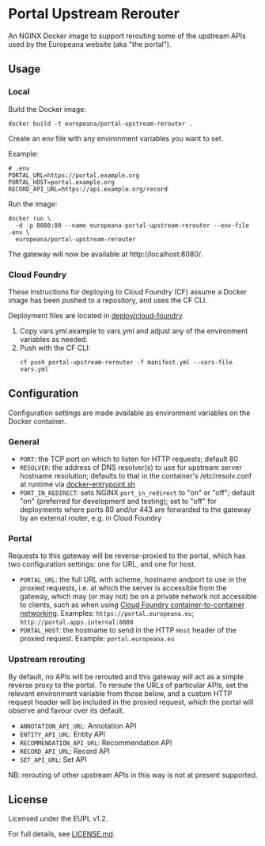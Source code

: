 # Portal Upstream Rerouter

An NGINX Docker image to support rerouting some of the upstream APIs used by the
Europeana website (aka "the portal").


## Usage

### Local

Build the Docker image:
```
docker build -t europeana/portal-upstream-rerouter .
```

Create an env file with any environment variables you want to set.

Example:

```.env
# .env
PORTAL_URL=https://portal.example.org
PORTAL_HOST=portal.example.org
RECORD_API_URL=https://api.example.org/record
```

Run the image:
```
docker run \
  -d -p 8080:80 --name europeana-portal-upstream-rerouter --env-file .env \
  europeana/portal-upstream-rerouter
```

The gateway will now be available at http://localhost:8080/.

### Cloud Foundry

These instructions for deploying to Cloud Foundry (CF) assume a  Docker image
has been pushed to a repository, and uses the CF CLI.

Deployment files are located in [deploy/cloud-foundry](./deploy/cloud-foundry).

1. Copy vars.yml.example to vars.yml and adjust any of
  the environment variables as needed.
2. Push with the CF CLI:
    ```
    cf push portal-upstream-rerouter -f manifest.yml --vars-file vars.yml
    ```

## Configuration

Configuration settings are made available as environment variables on the Docker
container.

### General
* `PORT`: the TCP port on which to listen for HTTP requests; default 80
* `RESOLVER`: the address of DNS resolver(s) to use for upstream server hostname
  resolution; defaults to that in the container's /etc/resolv.conf at runtime
  via [docker-entrypoint.sh](./src/docker-entrypoint.sh)
* `PORT_IN_REDIRECT`: sets NGINX `port_in_redirect` to "on" or "off"; default
  "on" (preferred for development and testing); set to "off" for deployments
  where ports 80 and/or 443 are forwarded to the gateway by an external router,
  e.g. in Cloud Foundry

### Portal

Requests to this gateway will be reverse-proxied to the portal, which has two
configuration settings: one for URL, and one for host.

* `PORTAL_URL`: the full URL with scheme, hostname andport to use in the proxied
  requests, i.e. at which the server is accessible from the gateway, which may
  (or may not) be on a private network not accessible to clients, such as when
  using [Cloud Foundry container-to-container networking](https://docs.cloudfoundry.org/devguide/deploy-apps/cf-networking.html).
  Examples: `https://portal.europeana.eu`; `http://portal.apps.internal:8080`
* `PORTAL_HOST`: the hostname to send in the HTTP `Host` header of the proxied
  request. Example: `portal.europeana.eu`

### Upstream rerouting

By default, no APIs will be rerouted and this gateway will act as a simple
reverse proxy to the portal. To reroute the URLs of particular APIs, set
the relevant environment variable from those below, and a custom HTTP request
header will be included in the proxied request, which the portal will observe
and favour over its default.

* `ANNOTATION_API_URL`: Annotation API
* `ENTITY_API_URL`: Entity API
* `RECOMMENDATION_API_URL`: Recommendation API
* `RECORD_API_URL`: Record API
* `SET_API_URL`: Set API

NB: rerouting of other upstream APIs in this way is not at present supported.


## License

Licensed under the EUPL v1.2.

For full details, see [LICENSE.md](LICENSE.md).
